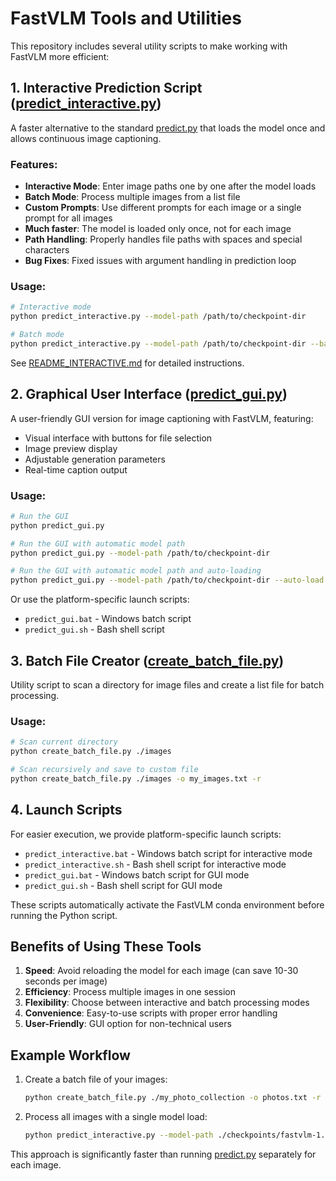 # FastVLM Tools and Utilities

This repository includes several utility scripts to make working with FastVLM more efficient:

## 1. Interactive Prediction Script ([predict_interactive.py](file:///D:/Development/GitHub/ml-fastvlm/predict_interactive.py))

A faster alternative to the standard [predict.py](file:///D:/Development/GitHub/ml-fastvlm/predict.py) that loads the model once and allows continuous image captioning.

### Features:
- **Interactive Mode**: Enter image paths one by one after the model loads
- **Batch Mode**: Process multiple images from a list file
- **Custom Prompts**: Use different prompts for each image or a single prompt for all images
- **Much faster**: The model is loaded only once, not for each image
- **Path Handling**: Properly handles file paths with spaces and special characters
- **Bug Fixes**: Fixed issues with argument handling in prediction loop

### Usage:
```bash
# Interactive mode
python predict_interactive.py --model-path /path/to/checkpoint-dir

# Batch mode
python predict_interactive.py --model-path /path/to/checkpoint-dir --batch-file image_list.txt
```

See [README_INTERACTIVE.md](README_INTERACTIVE.md) for detailed instructions.

## 2. Graphical User Interface ([predict_gui.py](file:///D:/Development/GitHub/ml-fastvlm/predict_gui.py))

A user-friendly GUI version for image captioning with FastVLM, featuring:
- Visual interface with buttons for file selection
- Image preview display
- Adjustable generation parameters
- Real-time caption output

### Usage:
```bash
# Run the GUI
python predict_gui.py

# Run the GUI with automatic model path
python predict_gui.py --model-path /path/to/checkpoint-dir

# Run the GUI with automatic model path and auto-loading
python predict_gui.py --model-path /path/to/checkpoint-dir --auto-load
```

Or use the platform-specific launch scripts:
- `predict_gui.bat` - Windows batch script
- `predict_gui.sh` - Bash shell script

## 3. Batch File Creator ([create_batch_file.py](file:///D:/Development/GitHub/ml-fastvlm/create_batch_file.py))

Utility script to scan a directory for image files and create a list file for batch processing.

### Usage:
```bash
# Scan current directory
python create_batch_file.py ./images

# Scan recursively and save to custom file
python create_batch_file.py ./images -o my_images.txt -r
```

## 4. Launch Scripts

For easier execution, we provide platform-specific launch scripts:

- `predict_interactive.bat` - Windows batch script for interactive mode
- `predict_interactive.sh` - Bash shell script for interactive mode
- `predict_gui.bat` - Windows batch script for GUI mode
- `predict_gui.sh` - Bash shell script for GUI mode

These scripts automatically activate the FastVLM conda environment before running the Python script.

## Benefits of Using These Tools

1. **Speed**: Avoid reloading the model for each image (can save 10-30 seconds per image)
2. **Efficiency**: Process multiple images in one session
3. **Flexibility**: Choose between interactive and batch processing modes
4. **Convenience**: Easy-to-use scripts with proper error handling
5. **User-Friendly**: GUI option for non-technical users

## Example Workflow

1. Create a batch file of your images:
   ```bash
   python create_batch_file.py ./my_photo_collection -o photos.txt -r
   ```

2. Process all images with a single model load:
   ```bash
   python predict_interactive.py --model-path ./checkpoints/fastvlm-1.5b --batch-file photos.txt
   ```

This approach is significantly faster than running [predict.py](file:///D:/Development/GitHub/ml-fastvlm/predict.py) separately for each image.